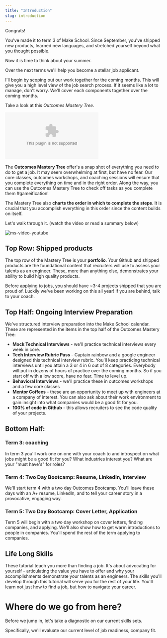 ```yaml
---
title: "Introduction"
slug: introduction
---
```

Congrats!

You've made it to term 3 of Make School. Since September, you've shipped new products, learned new languages, and stretched yourself beyond what you thought possible.

Now it is time to think about your summer.

Over the next terms we'll help you become a stellar job applicant.

I'll begin by scoping out our work together for the coming months. This will give you a high level view of the job search process. If it seems like a lot to manage, don't worry. We'll cover each components together over the coming months.

Take a look at this *Outcomes Mastery Tree*.

![Outcomes Mastery Tree](assets/outcomes-mastery-tree.ai "Outcomes Mastery Tree")

The **Outcomes Mastery Tree** offer's a snap shot of everything you need to do to get a job. It may seem overwhelming at first, but have no fear. Our core classes, outcomes workshops, and coaching sessions will ensure that you complete everything on time and in the right order.  Along the way, you can use the Outcomes Mastery Tree to check off tasks as you complete them #gameification!

The Mastery Tree also **charts the order in which to complete the steps**. It is crucial that you accomplish everything in this order since the content builds on itself.

Let's walk through it. (watch the video or read a summary below)

![ms-video-youtube](https://www.youtube.com/watch?v=6rT00QXqZak)

## Top Row: Shipped products
The top row of the Mastery Tree is your **portfolio**. Your Github and shipped products are the foundational content that recruiters will use to assess your talents as an engineer. These, more than anything else, demonstrates your ability to build high quality products.

Before applying to jobs, you should have ~3-4 projects shipped that you are proud of. Luckily we've been working on this all year! If you are behind, talk to your coach.

## Top Half: Ongoing Interview Preparation
We've structured interview preparation into the Make School calendar. These are represented in the items in the top half of the Outcomes Mastery Tree:
* **Mock Technical Interviews** - we'll practice technical interviews every week in core.
* **Tech Interview Rubric Pass** - Captain rainbow and a google engineer designed this technical interview rubric. You'll keep practicing technical interviews until you attain a 3 or 4 in 6 out of 8 categories. Everybody will put in dozens of hours of practice over the coming months. So if you start off with a low score, have no fear. Time to level up.
* **Behavioral Interviews** - we'll practice these in outcomes workshops and a few core classes
* **Mentor Coffees** - these are an opportunity to meet up with engineers at a company of interest. You can also ask about their work environment to gain insight into what companies would be a good fit for you.
* **100% of code in Github** - this allows recruiters to see the code quality of your projects.

## Bottom Half:

### Term 3: coaching

In term 3 you'll work one on one with your coach to and introspect on what jobs might be a good fit for you? What industries interest you? What are your "must have's" for roles?

### Term 4: Two Day Bootcamp: Resume, LinkedIn, Interview
We'll start term 4 with a two day Outcomes Bootcamp. You'll leave these days with an A+ resume, LinkedIn, and to tell your career story in a provocative, engaging way.

### Term 5: Two Day Bootcamp: Cover Letter, Application
Term 5 will begin with a two day workshop on cover letters, finding companies, and applying. We'll also show how to get warm introductions to people in companies. You'll spend the rest of the term applying to companies.

## Life Long Skills

These tutorial teach you more than finding a job. It's about advocating for yourself - articulating the value you have to offer and why your accomplishments demonstrate your talents as an engineers. The skills you'll develop through this tutorial will serve you for the rest of your life. You'll learn not just how to find a job, but how to navigate your career.

# Where do we go from here?

Before we jump in, let's take a diagnostic on our current skills sets.

Specifically, we'll evaluate our current level of job readiness, company fit.

